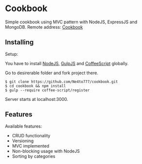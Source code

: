 # Cookbook

Simple cookbook using MVC pattern with NodeJS, ExpressJS and MongoDB.
Remote address: [Cookbook](http://cookbook.jit.su/)

## Installing

Setup:

You have to install [NodeJS](http://nodejs.org/), [GulpJS](https://github.com/gulpjs/gulp/) and [CoffeeScript](http://coffeescript.org/) globally.

Go to desirerable folder and fork project there.

```
$ git clone https://github.com/Ne4to777/cookbook.git
$ cd cookbook && npm install
$ gulp --require coffee-script/register
```
Server starts at localhost:3000.

## Features

Available features:
 + CRUD functionality
 + Versioning
 + MVC implemented
 + Non-blocking usage with NodeJS
 + Sorting by categories
